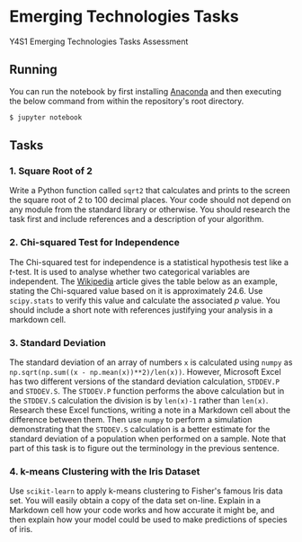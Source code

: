# Emerging Technologies Tasks

Y4S1 Emerging Technologies Tasks Assessment

## Running

You can run the notebook by first installing [Anaconda](https://www.anaconda.com/) and then executing the below command from within the repository's root directory.

```sh
$ jupyter notebook
```

## Tasks

### 1. Square Root of 2

Write a Python function called `sqrt2` that calculates and prints to the screen the square root of 2 to 100 decimal places. Your code should not depend on any module from the standard library or otherwise. You should research the task first and include references and a description of your algorithm.

### 2. Chi-squared Test for Independence

The Chi-squared test for independence is a statistical hypothesis test like a *t*-test. It is used to analyse whether two categorical variables are independent. The [Wikipedia](https://en.wikipedia.org/w/index.php?title=Chi-squared_test&oldid=983024096) article gives the table below as an example, stating the Chi-squared value based on it is approximately 24.6. Use `scipy.stats` to verify this value and calculate the associated *p* value. You should include a short note with references justifying your analysis in a markdown cell.

### 3. Standard Deviation

The standard deviation of an array of numbers `x` is calculated using `numpy` as `np.sqrt(np.sum((x - np.mean(x))**2)/len(x))`. However, Microsoft Excel has two different versions of the standard deviation calculation, `STDDEV.P` and `STDDEV.S`. The `STDDEV.P` function performs the above calculation but in the `STDDEV.S` calculation the division is by `len(x)-1` rather than `len(x)`. Research these Excel functions, writing a note in a Markdown cell about the difference between them. Then use `numpy` to perform a simulation demonstrating that the `STDDEV.S` calculation is a better estimate for the standard deviation of a population when performed on a sample. Note that part of this task is to figure out the terminology in the previous sentence.

### 4. k-means Clustering with the Iris Dataset

Use `scikit-learn` to apply k-means clustering to Fisher's famous Iris data set. You will easily obtain a copy of the data set on-line. Explain in a Markdown cell how your code works and how accurate it might be, and then explain how your model could be used to make predictions of species of iris.
